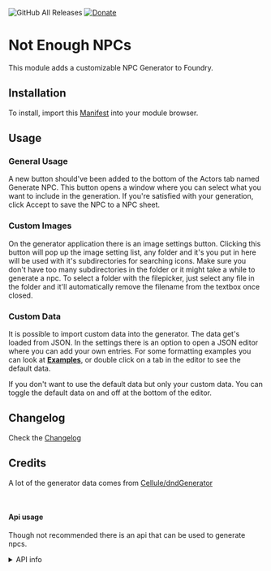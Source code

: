 ![GitHub All Releases](https://img.shields.io/github/downloads/ardittristan/VTTNPCGen/total)
[![Donate](https://img.shields.io/badge/Donate-PayPal-Green.svg)](https://www.paypal.com/cgi-bin/webscr?cmd=_s-xclick&hosted_button_id=TF3LJHWV9U7HN)

# Not Enough NPCs

This module adds a customizable NPC Generator to Foundry.

## Installation

To install, import this [Manifest](https://raw.githubusercontent.com/ardittristan/VTTNPCGen/master/module.json) into your module browser.

## Usage

### General Usage

A new button should've been added to the bottom of the Actors tab named Generate NPC. This button opens a window where you can select what you want to include in the generation. If you're satisfied with your generation, click Accept to save the NPC to a NPC sheet.

### Custom Images

On the generator application there is an image settings button. Clicking this button will pop up the image setting list, any folder and it's you put in here will be used with it's subdirectories for searching icons. Make sure you don't have too many subdirectories in the folder or it might take a while to generate a npc. To select a folder with the filepicker, just select any file in the folder and it'll automatically remove the filename from the textbox once closed.

### Custom Data

It is possible to import custom data into the generator. The data get's loaded from JSON. In the settings there is an option to open a JSON editor where you can add your own entries. For some formatting examples you can look at [__Examples__](https://github.com/ardittristan/VTTNPCGen/blob/master/examples.md), or double click on a tab in the editor to see the default data.

If you don't want to use the default data but only your custom data. You can toggle the default data on and off at the bottom of the editor.

## Changelog

Check the [Changelog](https://github.com/ardittristan/VTTNPCGen/blob/master/CHANGELOG.md)

## Credits

A lot of the generator data comes from [Cellule/dndGenerator](https://github.com/Cellule/dndGenerator)

&nbsp;

#### Api usage

Though not recommended there is an api that can be used to generate npcs.

<details>

<summary>API info</summary>

&nbsp;  
`npcGen.generateNPC(amount = 1, options = npcGen.defaultApiOptions, fillDefault = false);`

* `amount` is amount of npcs to generate
* `options` is an object with all the options for the generator, how this object looks can be found in the console when clicking generate in the npc generator. If no options are provided everything default is enabled.
* `fillDefault` makes missing options default to true if enabled (otherwise they default to false)

</details>
